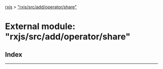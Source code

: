 [rxjs](../README.md) > ["rxjs/src/add/operator/share"](../modules/_rxjs_src_add_operator_share_.md)

# External module: "rxjs/src/add/operator/share"

## Index

---

